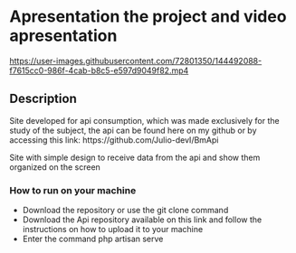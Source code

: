 <h1>Apresentation the project and video apresentation</h1>

https://user-images.githubusercontent.com/72801350/144492088-f7615cc0-986f-4cab-b8c5-e597d9049f82.mp4

<h2>Description</h2>
<p>Site developed for api consumption, which was made exclusively for the study of the subject, the api can be found here on my github or by accessing this link: https://github.com/Julio-devI/BmApi</p>
<p>Site with simple design to receive data from the api and show them organized on the screen</p>

<h3>How to run on your machine</h3>
<ul>
    <li>Download the repository or use the git clone command</li>
    <li>Download the Api repository available on this link and follow the instructions on how to upload it to your machine</li>
    <li>Enter the command php artisan serve</li>
</ul>
